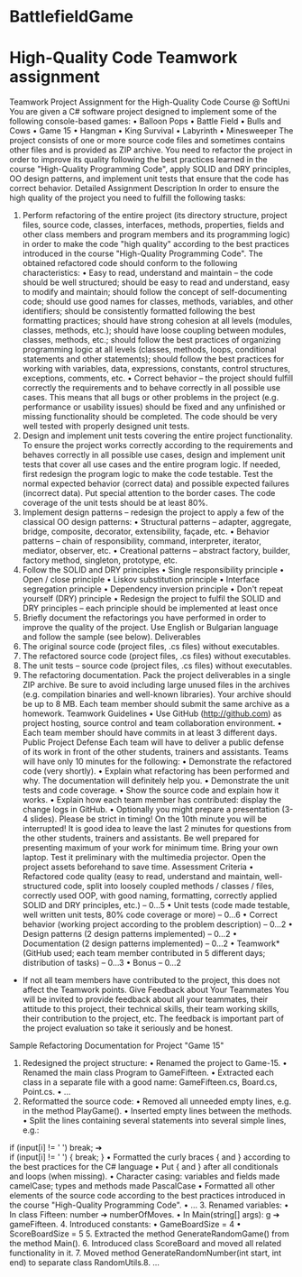 # BattlefieldGame
High-Quality Code Teamwork assignment
=====================================
Teamwork Project Assignment for the High-Quality Code Course @ SoftUni
You are given a C# software project designed to implement some of the following console-based games:
•	Balloon Pops 
•	Battle Field 
•	Bulls and Cows 
•	Game 15 
•	Hangman 
•	King Survival 
•	Labyrinth 
•	Minesweeper
The project consists of one or more source code files and sometimes contains other files and is provided as ZIP archive. You need to refactor the project in order to improve its quality following the best practices learned in the course "High-Quality Programming Code", apply SOLID and DRY principles, OO design patterns, and implement unit tests that ensure that the code has correct behavior.
Detailed Assignment Description
In order to ensure the high quality of the project you need to fulfill the following tasks:
1.	Perform refactoring of the entire project (its directory structure, project files, source code, classes, interfaces, methods, properties, fields and other class members and program members and its programming logic) in order to make the code "high quality" according to the best practices introduced in the course "High-Quality Programming Code". The obtained refactored code should conform to the following characteristics:
•	Easy to read, understand and maintain – the code should be well structured; should be easy to read and understand, easy to modify and maintain; should follow the concept of self-documenting code; should use good names for classes, methods, variables, and other identifiers; should be consistently formatted following the best formatting practices; should have strong cohesion at all levels (modules, classes, methods, etc.); should have loose coupling between modules, classes, methods, etc.; should follow the best practices of organizing programming logic at all levels (classes, methods, loops, conditional statements and other statements); should follow the best practices for working with variables, data, expressions, constants, control structures, exceptions, comments, etc.
•	Correct behavior – the project should fulfill correctly the requirements and to behave correctly in all possible use cases. This means that all bugs or other problems in the project (e.g. performance or usability issues) should be fixed and any unfinished or missing functionality should be completed. The code should be very well tested with properly designed unit tests.
2.	Design and implement unit tests covering the entire project functionality. To ensure the project works correctly according to the requirements and behaves correctly in all possible use cases, design and implement unit tests that cover all use cases and the entire program logic. If needed, first redesign the program logic to make the code testable. Test the normal expected behavior (correct data) and possible expected failures (incorrect data). Put special attention to the border cases. The code coverage of the unit tests should be at least 80%.
3.	Implement design patterns – redesign the project to apply a few of the classical OO design patterns:
•	Structural patterns – adapter, aggregate, bridge, composite, decorator, extensibility, façade, etc.
•	Behavior patterns – chain of responsibility, command, interpreter, iterator, mediator, observer, etc.
•	Creational patterns – abstract factory, builder, factory method, singleton, prototype, etc.
4.	Follow the SOLID and DRY principles
•	Single responsibility principle
•	Open / close principle
•	Liskov substitution principle
•	Interface segregation principle
•	Dependency inversion principle
•	Don't repeat yourself (DRY) principle
•	Redesign the project to fulfil the SOLID and DRY principles – each principle should be implemented at least once
5.	Briefly document the refactorings you have performed in order to improve the quality of the project. Use English or Bulgarian language and follow the sample (see below).
Deliverables
1.	The original source code (project files, .cs files) without executables. 
2.	The refactored source code (project files, .cs files) without executables. 
3.	The unit tests – source code (project files, .cs files) without executables. 
4.	The refactoring documentation.
Pack the project deliverables in a single ZIP archive. Be sure to avoid including large unused files in the archives (e.g. compilation binaries and well-known libraries). Your archive should be up to 8 MB. Each team member should submit the same archive as a homework.
Teamwork Guidelines
•	Use GitHub (http://github.com) as project hosting, source control and team collaboration environment.
•	Each team member should have commits in at least 3 different days.
Public Project Defense
Each team will have to deliver a public defense of its work in front of the other students, trainers and assistants. Teams will have only 10 minutes for the following:
•	Demonstrate the refactored code (very shortly).
•	Explain what refactoring has been performed and why. The documentation will definitely help you.
•	Demonstrate the unit tests and code coverage.
•	Show the source code and explain how it works.
•	Explain how each team member has contributed: display the change logs in GitHub.
•	Optionally you might prepare a presentation (3-4 slides).
Please be strict in timing! On the 10th minute you will be interrupted! It is good idea to leave the last 2 minutes for questions from the other students, trainers and assistants.
Be well prepared for presenting maximum of your work for minimum time. Bring your own laptop. Test it preliminary with the multimedia projector. Open the project assets beforehand to save time.
Assessment Criteria
•	Refactored code quality (easy to read, understand and maintain, well-structured code, split into loosely coupled methods / classes / files, correctly used OOP, with good naming, formatting, correctly applied SOLID and DRY principles, etc.) – 0…5
•	Unit tests (code made testable, well written unit tests, 80% code coverage or more) – 0…6
•	Correct behavior (working project according to the problem description) – 0…2
•	Design patterns (2 design patterns implemented) – 0…2
•	Documentation (2 design patterns implemented) – 0…2
•	Teamwork* (GitHub used; each team member contributed in 5 different days; distribution of tasks) – 0…3
•	Bonus – 0…2
* If not all team members have contributed to the project, this does not affect the Teamwork points.
Give Feedback about Your Teammates
You will be invited to provide feedback about all your teammates, their attitude to this project, their technical skills, their team working skills, their contribution to the project, etc. The feedback is important part of the project evaluation so take it seriously and be honest.

Sample Refactoring Documentation for Project "Game 15"
1.	Redesigned the project structure:
•	Renamed the project to Game-15.
•	Renamed the main class Program to GameFifteen.
•	Extracted each class in a separate file with a good name: GameFifteen.cs, Board.cs, Point.cs.
•	…
2.	Reformatted the source code:
•	Removed all unneeded empty lines, e.g. in the method PlayGame().
•	Inserted empty lines between the methods.
•	Split the lines containing several statements into several simple lines, e.g.:

if (input[i] != ' ') break;	➔	
if (input[i] != ' ') 
{
    break;
}
•	Formatted the curly braces { and } according to the best practices for the C# language
•	Put { and } after all conditionals and loops (when missing).
•	Character casing: variables and fields made camelCase; types and methods made PascalCase
•	Formatted all other elements of the source code according to the best practices introduced in the course "High-Quality Programming Code".
•	…
3.	Renamed variables:
•	In class Fifteen: number ➔ numberOfMoves.
•	In Main(string[] args): g ➔ gameFifteen.
4.	Introduced constants:
•	GameBoardSize = 4
•	ScoreBoardSize = 5
5.	Extracted the method GenerateRandomGame() from the method Main().
6.	Introduced class ScoreBoard and moved all related functionality in it.
7.	Moved method GenerateRandomNumber(int start, int end) to separate class RandomUtils.8.	…
